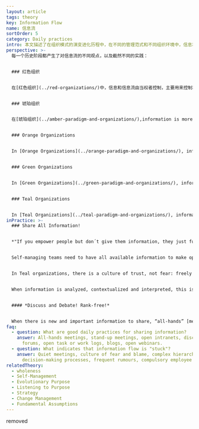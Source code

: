 ```yaml
---
layout: article
tags: theory
key: Information Flow
name: 信息流
sortOrder: 5
category: Daily practices
intro: 本文描述了在组织模式的演变进化历程中，在不同的管理范式和不同组织环境中，信息和信息流的不同运用方法。
perspective: >-
  每一个历史阶段都产生了对信息流的不同观点，以及截然不同的实践：


  ### 红色组织


  在[红色组织](../red-organizations/)中，信息和信息流由当权者控制，主要用来控制和操纵成员。信息主要通过讲故事、发布命令、威胁、贿赂和间谍活动来控制和传播。老板通常掌握着信息的所有权，并控制着沟通方式。权力用来保持追随者的依赖性和一致性。只强调信息的主观价值，信息的客观真实性往往不被重视。也就是说，如果说谎可以获得更多的好处，那么事实就没有价值或意义！在这种情况下，人们只关注能为自己的个人需求服务的信息。


  ### 琥珀组织


  在[琥珀组织](../amber-paradigm-and-organizations/),information is more widely distributed and there is a respect for logical argument. Different viewpoints are acknowledged, but there is only room for a single truth, or set of truths. Information is controlled and communicated via the organizational hierarchy. Respect for the concept of objectivity emerges, together with competing views of the orthodox and the heretical. The truth of statements issued by those in authority may be questioned, within strict limits, but the decisions and opinions of those in authority must be respected; if not, dissenters may be punished!


  ### Orange Organizations


  In [Orange Organizations](../orange-paradigm-and-organizations/), information serves primarily as a measure for “predicting and controlling”, with the credo: the more information, the better! Using measurement information, people can design a blueprint for the organization as though it was a machine. Information owned by or coming from those of higher rank in the organization is considered to be of greater value.


  ### Green Organizations


  In [Green Organizations](../green-paradigm-and-organizations/), information serves as a currency for cultural value, with the purpose of inspiring members of the organization. Information flow through the system is founded on “open book” management, with inputs from all stakeholders being given equal consideration. The information content of the "open books" is still defined by "rulers" in a hierarchical structure, but those in positions of authority focus on listening to, encouraging and motivating their teams. With “family” as the guiding metaphor in Green organizations, stories are shared and everyone can ‘sing around the campfire’.


  ### Teal Organizations


  In [Teal Organizations](../teal-paradigm-and-organizations/), information is made available to everyone equally, on an “as-is” basis. There are no secrets, and information flows where it is needed without boundaries; this is one of the fundamental prerequisites for [self-management](../self-management/) of organizations. Members of Teal organizations still respect a distinction between the sharing of information which belongs in the organizational context, and the confidential sharing of personal information; grey areas are handled with sensitivity and integrity. The dubious value of “hearsay” (second-hand reports of unrecorded verbal communication) is clearly understood.
inPractice: >-
  ### Share All Information!


  *"If you empower people but don´t give them information, they just fumble in the dark."* (Blair Vernon)


  Self-managing teams need to have all available information to make optimum [decisions ](../decision-making/)on a strategic and day-to-day basis. This means that all members of the organization must have access to all data related to the financing and operations of the organization, including salaries and performance of individuals and teams. Freely sharing information helps to build and maintain trust within the organization, and reduces the likelihood that informal hierarchies will re-emerge.


  In Teal organizations, there is a culture of trust, not fear: freely sharing information does not harm anybody, and there is no need to protect sources of information through anonymity or disguise. People are trusted to handle information with integrity, and to deal with both the positive and the negative implications of all the information available to them. In this way, people have a clear of view the information that affects them and others within the organization, and no-one develops a false sense of anxiety or security.


  When information is analyzed, contextualized and interpreted, this is not seen as a way of establishing the truth, but as a way of making the information more valuable. Valuable information flows naturally to the places where it helps to solve problems, meet challenges, drive innovation. Simply: information can now circulate freely and serve its purpose.


  #### *Discuss and Debate! Rank-free!*


  When there is new and important information to share, “all-hands” [meetings ](../meetings/)are a standard practice in Teal organizations. Quarterly results, the annual values survey, a strategic inflection point and so forth are discussed and debated in a meeting with no script or agenda of control. This is much more than simple information exchange: instead of “predict and control”, the guiding principle of information flow is “sense and response”. If information is being shared in a way which does not serve the purpose of the organization, this can be debated openly and changes made as needed.
faq:
  - question: What are good daily practices for sharing information?
    answer: All-hands meetings, stand-up meetings, open intranets, discussion
      forums, open task or work logs, blogs, open webinars.
  - question: What indicates that information flow is "stuck"?
    answer: Quiet meetings, culture of fear and blame, complex hierarchical
      decision-making processes, frequent rumours, compulsory employee surveys.
relatedTheory:
  - wholeness
  - Self-Management
  - Evolutionary Purpose
  - Listening to Purpose
  - Strategy
  - Change Management
  - Fundamental Assumptions
---
```

removed